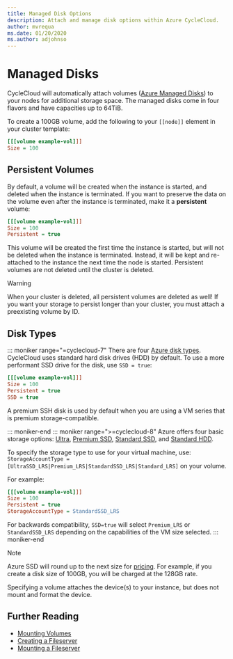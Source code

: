 ```yaml
---
title: Managed Disk Options
description: Attach and manage disk options within Azure CycleCloud.
author: mvrequa
ms.date: 01/20/2020
ms.author: adjohnso
---
```


# Managed Disks

CycleCloud will automatically attach volumes ([Azure Managed Disks](https://docs.microsoft.com/azure/virtual-machines/linux/disks-types)) to your nodes for additional storage space. The managed disks come in four flavors and have capacities up to 64TiB.

To create a 100GB volume, add the following to your `[[node]]` element in your cluster template:

``` ini
[[[volume example-vol]]]
Size = 100
```

## Persistent Volumes

By default, a volume will be created when the instance is started, and deleted when the instance is terminated. If you want to preserve the data on the volume even after the instance is terminated, make it a **persistent** volume:

``` ini
[[[volume example-vol]]]
Size = 100
Persistent = true
```

This volume will be created the first time the instance is started, but will not be deleted when the instance is terminated. Instead, it will be kept and re-attached to the instance the next time the node is started. Persistent volumes are not deleted until the cluster is deleted.

> [!WARNING]
> When your cluster is deleted, all persistent volumes are deleted as well! If you want your storage to persist longer than your cluster, you must attach a preexisting volume by ID.

## Disk Types

::: moniker range="=cyclecloud-7"
There are four [Azure disk types](https://docs.microsoft.com/azure/virtual-machines/linux/disks-types). CycleCloud uses standard hard disk drives (HDD) by default. To use a more performant SSD drive for the disk, use `SSD = true`:

``` ini
[[[volume example-vol]]]
Size = 100
Persistent = true
SSD = true
```

A premium SSH disk is used by default when you are using a VM series that is premium storage-compatible.

::: moniker-end
::: moniker range=">=cyclecloud-8"
Azure offers four basic storage options: [Ultra](https://docs.microsoft.com/azure/virtual-machines/windows/disks-types#ultra-disk), [Premium SSD](https://docs.microsoft.com/azure/virtual-machines/windows/disks-types#premium-ssd), [Standard SSD](https://docs.microsoft.com/azure/virtual-machines/windows/disks-types#standard-ssd), and [Standard HDD](https://docs.microsoft.com/azure/virtual-machines/windows/disks-types#standard-hdd).

To specify the storage type to use for your virtual machine, use: `StorageAccountType = [UltraSSD_LRS|Premium_LRS|StandardSSD_LRS|Standard_LRS]` on your volume.

For example:

``` ini
[[[volume example-vol]]]
Size = 100
Persistent = true
StorageAccountType = StandardSSD_LRS
```

For backwards compatibility, `SSD=true` will select `Premium_LRS` or `StandardSSD_LRS` depending on the capabilities of the VM size selected.
::: moniker-end

> [!NOTE]
> Azure SSD will round up to the next size for [pricing](https://azure.microsoft.com/pricing/details/managed-disks). For example, if you create a disk size of 100GB, you will be charged at the 128GB rate.

Specifying a volume attaches the device(s) to your instance, but does not mount and format the device.

## Further Reading

* [Mounting Volumes](mount-disk.md)
* [Creating a Fileserver](create-fileserver.md)
* [Mounting a Fileserver](mount-fileserver.md)